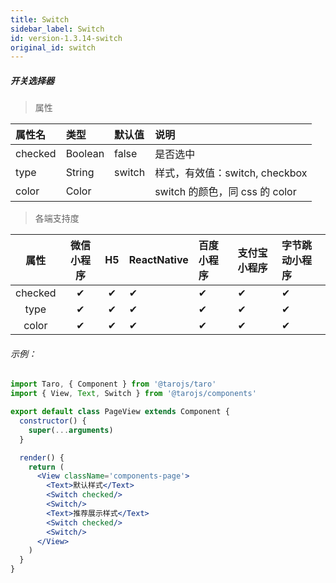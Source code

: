 ```yaml
---
title: Switch
sidebar_label: Switch
id: version-1.3.14-switch
original_id: switch
---
```


##### 开关选择器

> 属性

| 属性名 | 类型 | 默认值 | 说明 |
| :- | :- | :- | :- |
| checked | Boolean | false  | 是否选中  |
| type    | String  | switch | 样式，有效值：switch, checkbox |
| color   | Color   |        | switch 的颜色，同 css 的 color |

>各端支持度

| 属性 | 微信小程序 | H5 | ReactNative | 百度小程序 | 支付宝小程序 | 字节跳动小程序 |
| :-: | :-: | :-: | :- | :- | :- | :- |
| checked | ✔ | ✔ | ✔ | ✔ | ✔ | ✔ |
| type | ✔ | ✔ | ✔ | ✔ | ✔ | ✔ |
| color | ✔ | ✔ | ✔ | ✔ | ✔ | ✔ |

###### 示例：
```jsx
import Taro, { Component } from '@tarojs/taro'
import { View, Text, Switch } from '@tarojs/components'

export default class PageView extends Component {
  constructor() {
    super(...arguments)
  }

  render() {
    return (
      <View className='components-page'>
        <Text>默认样式</Text>
        <Switch checked/>
        <Switch/>
        <Text>推荐展示样式</Text>
        <Switch checked/>
        <Switch/>
      </View>
    )
  }
}
```
